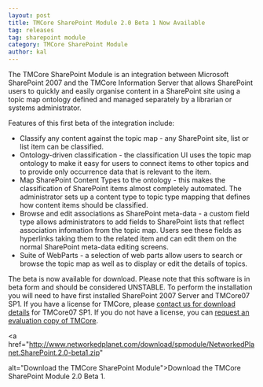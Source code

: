 ```yaml
---
layout: post
title: TMCore SharePoint Module 2.0 Beta 1 Now Available
tag: releases
tag: sharepoint module
category: TMCore SharePoint Module
author: kal
---
```

<p>The TMCore SharePoint Module is an integration between Microsoft SharePoint 2007 and the TMCore Information Server that allows SharePoint users to quickly and easily organise content in a SharePoint site using a topic map ontology defined and managed separately by a librarian or systems administrator.</p>

<p>Features of this first beta of the integration include:

<ul>

<li>Classify any content against the topic map - any SharePoint site, list or list item can be classified.</li>

<li>Ontology-driven classification - the classification UI uses the topic map ontology to make it easy for users to connect items to other topics and to provide only occurrence data that is relevant to the item.</li>

<li>Map SharePoint Content Types to the ontology - this makes the classification of SharePoint items almost completely automated. The administrator sets up a content type to topic type mapping that defines how content items should be classified.</li>

<li>Browse and edit associations as SharePoint meta-data - a custom field type allows administrators to add fields to SharePoint lists that reflect association infomation from the topic map. Users see these fields as hyperlinks taking them to the related item and can edit them on the normal SharePoint meta-data editing screens.</li>

<li>Suite of WebParts - a selection of web parts allow users to search or browse the topic map as well as to display or edit the details of topics.</li>

</ul>

</p>

<p>

The beta is now available for download. Please note that this software is in beta form and should be considered UNSTABLE. To perform the installation you will need to have first installed SharePoint 2007 Server and TMCore07 SP1. If you have a license for TMCore, please <a href="mailto:contact@networkedplanet.com">contact us for download details</a> for TMCore07 SP1. If you do not have a license, you can <a href="http://www.networkedplanet.com/contact/request-evaluation/">request an evaluation copy of TMCore</a>.

</p>

<p>

<a href="http://www.networkedplanet.com/download/spmodule/NetworkedPlanet.SharePoint.2.0-beta1.zip"

alt="Download the TMCore SharePoint Module">Download the TMCore SharePoint Module 2.0 Beta 1</a>.

</p>

